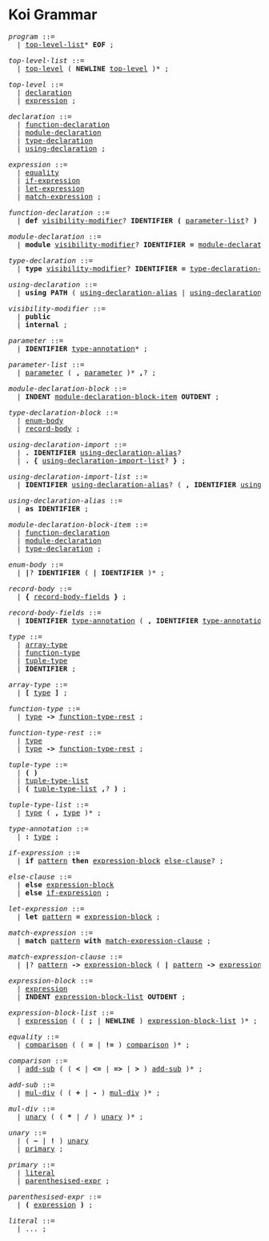 # Koi Grammar

<pre>
<i id="program">program</i> ::=
  | <a href="#top-level-list">top-level-list</a>* <b>EOF</b> ;

<i id="top-level-list">top-level-list</i> ::=
  | <a href="#top-level">top-level</a> ( <b>NEWLINE</b> <a href="#top-level">top-level</a> )* ;

<i id="top-level">top-level</i> ::=
  | <a href="#declaration">declaration</a>
  | <a href="#expression">expression</a> ;

<i id="declaration">declaration</i> ::=
  | <a href="#function-declaration">function-declaration</a>
  | <a href="#module-declaration">module-declaration</a>
  | <a href="#type-declaration">type-declaration</a>
  | <a href="#using-declaration">using-declaration</a> ;

<i id="expression">expression</i> ::=
  | <a href="#equality">equality</a>
  | <a href="#if-expression">if-expression</a>
  | <a href="#let-expression">let-expression</a>
  | <a href="#match-expression">match-expression</a> ;

<i id="function-declaration">function-declaration</i> ::=
  | <b>def</b> <a href="#visibility-modifier">visibility-modifier</a>? <b>IDENTIFIER</b> <b>(</b> <a href="#parameter-list">parameter-list</a>? <b>)</b> <a href="#type-annotation">type-annotation</a>? <b>=</b> <a href="#expression-block">expression-block</a> ;

<i id="module-declaration">module-declaration</i> ::=
  | <b>module</b> <a href="#visibility-modifier">visibility-modifier</a>? <b>IDENTIFIER</b> <b>=</b> <a href="#module-declaration-block">module-declaration-block</a> ;

<i id="type-declaration">type-declaration</i> ::=
  | <b>type</b> <a href="#visibility-modifier">visibility-modifier</a>? <b>IDENTIFIER</b> <b>=</b> <a href="#type-declaration-block">type-declaration-block</a> ;

<i id="using-declaration">using-declaration</i> ::=
  | <b>using</b> <b>PATH</b> ( <a href="#using-declaration-alias">using-declaration-alias</a> | <a href="#using-declaration-import">using-declaration-import</a> )? ;

<i id="visibility-modifier">visibility-modifier</i> ::=
  | <b>public</b>
  | <b>internal</b> ;

<i id="parameter">parameter</i> ::=
  | <b>IDENTIFIER</b> <a href="#type-annotation">type-annotation</a>* ;

<i id="parameter-list">parameter-list</i> ::=
  | <a href="#parameter">parameter</a> ( <b>,</b> <a href="#parameter">parameter</a> )* <b>,</b>? ;

<i id="module-declaration-block">module-declaration-block</i> ::=
  | <b>INDENT</b> <a href="#module-declaration-block-item">module-declaration-block-item</a> <b>OUTDENT</b> ;

<i id="type-declaration-block">type-declaration-block</i> ::=
  | <a href="#enum-body">enum-body</a>
  | <a href="#record-body">record-body</a> ;

<i id="using-declaration-import">using-declaration-import</i> ::=
  | <b>.</b> <b>IDENTIFIER</b> <a href="#using-declaration-alias">using-declaration-alias</a>?
  | <b>.</b> <b>{</b> <a href="#using-declaration-import-list">using-declaration-import-list</a>? <b>}</b> ;

<i id="using-declaration-import-list">using-declaration-import-list</i> ::=
  | <b>IDENTIFIER</b> <a href="#using-declaration-alias">using-declaration-alias</a>? ( <b>,</b> <b>IDENTIFIER</b> <a href="#using-declaration-alias">using-declaration-alias</a>? )* <b>,</b>? ;

<i id="using-declaration-alias">using-declaration-alias</i> ::=
  | <b>as</b> <b>IDENTIFIER</b> ;

<i id="module-declaration-block-item">module-declaration-block-item</i> ::=
  | <a href="#function-declaration">function-declaration</a>
  | <a href="#module-declaration">module-declaration</a>
  | <a href="#type-declaration">type-declaration</a> ;

<i id="enum-body">enum-body</i> ::=
  | <b>|</b>? <b>IDENTIFIER</b> ( <b>|</b> <b>IDENTIFIER</b> )* ;

<i id="record-body">record-body</i> ::=
  | <b>{</b> <a href="#record-body-fields">record-body-fields</a> <b>}</b> ;

<i id="record-body-fields">record-body-fields</i> ::=
  | <b>IDENTIFIER</b> <a href="#type-annotation">type-annotation</a> ( <b>,</b> <b>IDENTIFIER</b> <a href="#type-annotation">type-annotation</a> ) <b>,</b>? ;

<i id="type">type</i> ::=
  | <a href="#array-type">array-type</a>
  | <a href="#function-type">function-type</a>
  | <a href="#tuple-type">tuple-type</a>
  | <b>IDENTIFIER</b> ;

<i id="array-type">array-type</i> ::=
  | <b>[</b> <a href="#type">type</a> <b>]</b> ;

<i id="function-type">function-type</i> ::=
  | <a href="#type">type</a> <b>-></b> <a href="#function-type-rest">function-type-rest</a> ;

<i id="function-type-rest">function-type-rest</i> ::=
  | <a href="#type">type</a>
  | <a href="#type">type</a> <b>-></b> <a href="#function-type-rest">function-type-rest</a> ;

<i id="tuple-type">tuple-type</i> ::=
  | <b>(</b> <b>)</b>
  | <a href="#tuple-type-list">tuple-type-list</a>
  | <b>(</b> <a href="#tuple-type-list">tuple-type-list</a> <b>,</b>? <b>)</b> ;

<i id="tuple-type-list">tuple-type-list</i> ::=
  | <a href="#type">type</a> ( <b>,</b> <a href="#type">type</a> )* ;

<i id="type-annotation">type-annotation</i> ::=
  | <b>:</b> <a href="#type">type</a> ;

<i id="if-expression">if-expression</i> ::=
  | <b>if</b> <a href="#pattern">pattern</a> <b>then</b> <a href="#expression-block">expression-block</a> <a href="#else-clause">else-clause</a>? ;

<i id="else-clause">else-clause</i> ::=
  | <b>else</b> <a href="#expression-block">expression-block</a>
  | <b>else</b> <a href="#if-expression">if-expression</a> ;

<i id="let-expression">let-expression</i> ::=
  | <b>let</b> <a href="#pattern">pattern</a> <b>=</b> <a href="#expression-block">expression-block</a> ;

<i id="match-expression">match-expression</i> ::=
  | <b>match</b> <a href="#pattern">pattern</a> <b>with</b> <a href="#match-expression-clause">match-expression-clause</a> ;

<i id="match-expression-clause">match-expression-clause</i> ::=
  | <b>|</b>? <a href="#pattern">pattern</a> <b>-></b> <a href="#expression-block">expression-block</a> ( <b>|</b> <a href="#pattern">pattern</a> <b>-></b> <a href="#expression-block">expression-block</a> )* ;

<i id="expression-block">expression-block</i> ::=
  | <a href="#expression">expression</a>
  | <b>INDENT</b> <a href="#expression-block-list">expression-block-list</a> <b>OUTDENT</b> ;

<i id="expression-block-list">expression-block-list</i> ::=
  | <a href="#expression">expression</a> ( ( <b>;</b> | <b>NEWLINE</b> ) <a href="#expression-block-list">expression-block-list</a> )* ;

<i id="equality">equality</i> ::=
  | <a href="#comparison">comparison</a> ( ( <b>=</b> | <b>!=</b> ) <a href="#comparison">comparison</a> )* ;

<i id="comparison">comparison</i> ::=
  | <a href="#add-sub">add-sub</a> ( ( <b><</b> | <b><=</b> | <b>=></b> | <b>></b> ) <a href="#add-sub">add-sub</a> )* ;

<i id="add-sub">add-sub</i> ::=
  | <a href="#mul-div">mul-div</a> ( ( <b>+</b> | <b>-</b> ) <a href="#mul-div">mul-div</a> )* ;

<i id="mul-div">mul-div</i> ::=
  | <a href="#unary">unary</a> ( ( <b>*</b> | <b>/</b> ) <a href="#unary">unary</a> )* ;

<i id="unary">unary</i> ::=
  | ( <b>~</b> | <b>!</b> ) <a href="#unary">unary</a>
  | <a href="#primary">primary</a> ;

<i id="primary">primary</i> ::=
  | <a href="#literal">literal</a>
  | <a href="#parenthesised-expr">parenthesised-expr</a> ;

<i id="parenthesised-expr">parenthesised-expr</i> ::=
  | <b>(</b> <a href="#expression">expression</a> <b>)</b> ;

<i id="literal">literal</i> ::=
  | ... ;
</pre>
